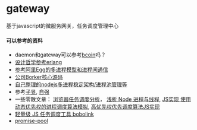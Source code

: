 # gateway
基于javascript的微服务网关，任务调度管理中心

#### 可以参考的资料
+ daemon和gateway可以参考[bcoin](https://github.com/bcoin-org/bcoin/tree/master/lib/workers)吗？
+ [设计哲学参考erlang](https://github.com/stevekeol/marktext-articles/blob/master/%40BFChain-borker-gate%E4%B8%8EErlang%E4%B9%8B%E7%A6%85.md)
+ [参考阿里Egg的多进程模型和进程间通信](https://zhuanlan.zhihu.com/p/62892856)
+ [公司Borker核心源码]()
+ [自己整理的nodejs多进程稳定架构/进程池管理等](https://www.processon.com/mindmap/5e96e4130791293bf9726d58)
+ 参考[子昱](), [自强](https://github.com/lanlyhs/sync-block/blob/master/doc/todo.md)
+ 一些零散文章： [浏览器任务调度分析](https://juejin.im/post/6844904040841609223)，
[浅析 Node 进程与线程](https://juejin.im/post/6844904033640169486), [JS实现 使用动态优先权的进程调度算法模拟](https://blog.csdn.net/qq_37288477/article/details/84844900), [高优先权优先调度算法JS实现](https://www.pianshen.com/article/1132349153/)
+ [轻量级 JS 任务调度工具 bobolink](https://my.oschina.net/u/2391658/blog/1865944)
+ [promise-pool](https://github.com/stevekeol/promise-pool)
